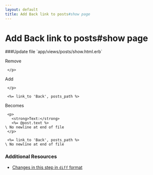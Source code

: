 ```yaml
---
layout: default
title: Add Back link to posts#show page
---
```


<h1 id="main">Add Back link to posts#show page</h1>
###Update file `app/views/posts/show.html.erb`

Remove
```
 </p>
```


Add
```
 </p>
 
 <%= link_to 'Back', posts_path %>
```


Becomes
```
 <p>
   <strong>Text:</strong>
   <%= @post.text %>
\ No newline at end of file
 </p>
 
 <%= link_to 'Back', posts_path %>
\ No newline at end of file

```



### Additional Resources

* [Changes in this step in `diff` format](https://github.com/software-academy/rails_getting_started_bdd/commit/6a0c4a76a91df75d37bd0aecd75d94a8a23d134f)

